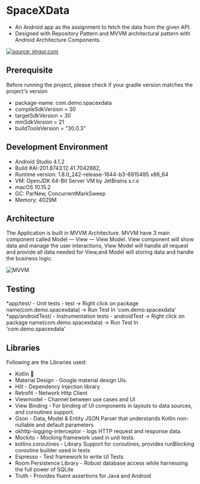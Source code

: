 # SpaceXData

* An Android app as the assignment to fetch the data from the given API. 
* Designed with Repository Pattern and MVVM architectural pattern with Android Architecture Components.

<a href="https://imgur.com/qvLcA1Y"><img src="https://i.imgur.com/qvLcA1Ym.mp4" title="source: imgur.com" /></a>

## Prerequisite
Before running the project, please check if your gradle version matches the project's version

* package-name: com.demo.spacexdata
* compileSdkVersion = 30
* targetSdkVersion = 30
* minSdkVersion = 21
* buildToolsVersion = "30.0.3"

## Development Environment
* Android Studio 4.1.2
* Build #AI-201.8743.12.41.7042882,
* Runtime version: 1.8.0_242-release-1644-b3-6915495 x86_64
* VM: OpenJDK 64-Bit Server VM by JetBrains s.r.o
* macOS 10.15.2
* GC: ParNew, ConcurrentMarkSweep
* Memory: 4029M

## Architecture
The Application is built in MVVM Architecture.
MVVM have 3 main component called Model — View — View Model. View component will show data and manage the user interactions, View Model will handle all request
and provide all data needed for View,and Model will storing data and handle the business logic.

![MVVM](https://upload.wikimedia.org/wikipedia/commons/8/87/MVVMPattern.png)


## Testing
*app/test/ - Unit tests - test -> Right click on package name(com.demo.spacexdata) -> Run Test In 'com.demo.spacexdata'
*app/androidTest/ - Instrumentation tests - androidTest -> Right click on package name(com.demo.spacexdata) -> Run Test In 'com.demo.spacexdata'

## Libraries
Following are the Libraries used:
* Kotlin 💎
* Material Design - Google material design UIs.
* Hilt - Dependency Injection library
* Retrofit - Network Http Client
* Viewmodel - Channel between use cases and UI
* View Binding - For binding of UI components in layouts to data sources, and coroutines support.
* Gson - Data, Model & Entity JSON Parser that understands Kotlin non-nullable and default parameters
* okhttp-logging-interceptor - logs HTTP request and response data.
* Mockito - Mocking framework used in unit tests.
* kotlinx.coroutines - Library Support for coroutines, provides runBlocking coroutine builder used in tests
* Espresso - Test framework to write UI Tests
* Room Persistence Library - Robust database access while harnessing the full power of SQLite
* Truth - Provides fluent assertions for Java and Android
